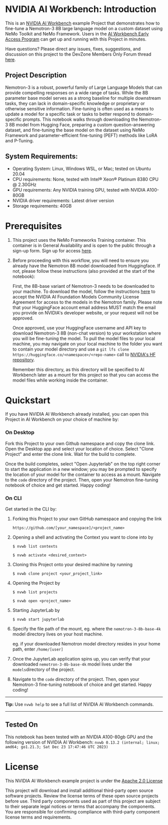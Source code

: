 # NVIDIA AI Workbench: Introduction
This is an [NVIDIA AI Workbench](https://developer.nvidia.com/blog/develop-and-deploy-scalable-generative-ai-models-seamlessly-with-nvidia-ai-workbench/) example Project that demonstrates how to fine-tune a Nemotron-3 8B large language model on a custom dataset using NeMo Toolkit and NeMo Framework. Users in the [AI Workbench Early Access Program](https://developer.nvidia.com/ai-workbench-early-access) can get up and running with this Project in minutes.

Have questions? Please direct any issues, fixes, suggestions, and discussion on this project to the DevZone Members Only Forum thread [here](https://forums.developer.nvidia.com/t/support-workbench-example-project-nemotron-finetune/278377). 

## Project Description
Nemotron-3 is a robust, powerful family of Large Language Models that can provide compelling responses on a wide range of tasks. While the 8B parameter base model serves as a strong baseline for multiple downstream tasks, they can lack in domain-specific knowledge or proprietary or otherwise sensitive information. Fine-tuning is often used as a means to update a model for a specific task or tasks to better respond to domain-specific prompts. This notebook walks through downloading the Nemotron-3 8B model from Hugging Face, preparing a custom question-answering dataset, and fine-tuning the base model on the dataset using NeMo Framework and parameter-efficient fine-tuning (PEFT) methods like LoRA and P-Tuning.

## System Requirements:
* Operating System: Linux, Windows WSL, or Mac; tested on Ubuntu 20.04
* CPU requirements: None, tested with Intel&reg; Xeon&reg; Platinum 8380 CPU @ 2.30GHz
* GPU requirements: Any NVIDIA training GPU, tested with NVIDIA A100-80GB
* NVIDIA driver requirements: Latest driver version
* Storage requirements: 40GB

# Prerequisites

1. This project uses the NeMo Frameworks Training container. This container is in General Availability and is open to the public through a sign-up form. Sign up for access [here](https://developer.nvidia.com/nemo-framework/join).

2. Before proceeding with this workflow, you will need to ensure you already have the Nemotron 8B model downloaded from Huggingface. If not, please follow these instructions (also provided at the start of the notebook): 
   
   First, the 8B-base variant of Nemotron-3 needs to be downloaded to your machine. To download the model, follow the instructions [here](https://huggingface.co/nvidia/nemotron-3-8b-base-4k) to accept the NVIDIA AI Foundation Models Community License Agreement for access to the models in the Nemotron family. Please note that your HuggingFace account email address MUST match the email you provide on NVIDIA's developer website, or your request will not be approved.
   
   Once approved, use your HuggingFace username and API key to download Nemotron-3 8B (non-chat version) to your workstation where you will be fine-tuning the model. To pull the model files to your local machine, you may navigate on your local machine to the folder you want to contain your model directory and use a ```git lfs clone https://huggingface.co/<namespace>/<repo-name>``` call to [NVIDIA's HF repository](https://huggingface.co/nvidia/nemotron-3-8b-base-4k/tree/main).

   Remember this directory, as this directory will be specified to AI Workbench later as a mount for this project so that you can access the model files while working inside the container. 

# Quickstart
If you have NVIDIA AI Workbench already installed, you can open this Project in AI Workbench on your choice of machine by:

### On Desktop
Fork this Project to your own Github namespace and copy the clone link. Open the Desktop app and select your location of choice. Select "Clone Project" and enter the clone link. Wait for the build to complete. 

Once the build completes, select "Open Jupyterlab" on the top right corner to start the application in a new window; you may be prompted to specify the location of your model for the container to access as a mount. Navigate to the `code` directory of the project. Then, open your Nemotron fine-tuning notebook of choice and get started. Happy coding!

### On CLI
Get started in the CLI by: 

1. Forking this Project to your own GitHub namespace and copying the link

   ```
   https://github.com/[your_namespace]/<project_name>
   ```
   
2. Opening a shell and activating the Context you want to clone into by

   ```
   $ nvwb list contexts
   
   $ nvwb activate <desired_context>
   ```
   
3. Cloning this Project onto your desired machine by running

   ```
   $ nvwb clone project <your_project_link>
   ```
   
4. Opening the Project by

   ```
   $ nvwb list projects
   
   $ nvwb open <project_name>
   ```
   
5. Starting JupyterLab by

   ```
   $ nvwb start jupyterlab
   ```

6. Specify the file path of the mount, eg. where the `nemotron-3-8b-base-4k` model directory lives on your host machine.

   eg. if your downloaded Nemotron model directory resides in your home path, enter ```/home/[user]```

7. Once the JupyterLab application spins up, you can verify that your downloaded ```nemotron-3-8b-base-4k``` model lives under the ```models```directory of the project.

8. Navigate to the `code` directory of the project. Then, open your Nemotron-3 fine-tuning notebook of choice and get started. Happy coding!

---
**Tip:** Use ```nvwb help``` to see a full list of NVIDIA AI Workbench commands. 

---

## Tested On
This notebook has been tested with an NVIDIA A100-80gb GPU and the following version of NVIDIA AI Workbench: ```nvwb 0.13.2 (internal; linux; amd64; go1.21.3; Sat Dec 23 17:47:46 UTC 2023)```

# License
This NVIDIA AI Workbench example project is under the [Apache 2.0 License](https://github.com/NVIDIA/workbench-example-nemotron-finetune/blob/main/LICENSE.txt)

This project will download and install additional third-party open source software projects. Review the license terms of these open source projects before use. Third party components used as part of this project are subject to their separate legal notices or terms that accompany the components. You are responsible for confirming compliance with third-party component license terms and requirements. 
